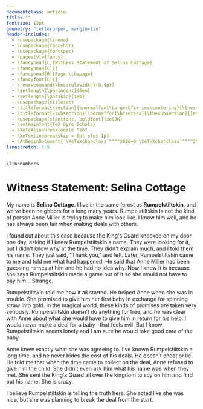 ```yaml
---
documentclass: article
title: ""
fontsize: 12pt
geometry: "letterpaper, margin=1in"
header-includes:
  - \usepackage{lineno}
  - \usepackage{fancyhdr}
  - \usepackage{fontspec}
  - \pagestyle{fancy}
  - \fancyhead[L]{Witness Statement of Selina Cottage}
  - \fancyhead[C]{}
  - \fancyhead[R]{Page \thepage}
  - \fancyfoot[C]{}
  - \renewcommand{\headrulewidth}{0.4pt}
  - \setlength{\parindent}{0em}
  - \setlength{\parskip}{1em}
  - \usepackage{titlesec}
  - \titleformat{\section}{\normalfont\Large\bfseries\centering}{\thesection}{1em}{}
  - \titleformat{\subsection}{\normalfont\bfseries}{\thesubsection}{1em}{}
  - \usepackage[slantfont, boldfont]{xeCJK}
  - \setmainfont{TeX Gyre Schola}
  - \XeTeXlinebreaklocale "zh"
  - \XeTeXlinebreakskip = 0pt plus 1pt
  - \AtBeginDocument{ \XeTeXcharclass`^^^^2026=0 \XeTeXcharclass`^^^^2019=0 }
linestretch: 1.5
---
```

```{=latex}
\linenumbers

```

# Witness Statement: Selina Cottage

My name is **Selina Cottage**. I live in the same forest as **Rumpelstiltskin**, and we’ve been neighbors for a long many years. Rumpelstiltskin is not the kind of person Anne Miller is trying to make him look like. I know him well, and he has always been fair when making deals with others.

I found out about this case because the King's Guard knocked on my door one day, asking if I knew Rumpelstiltskin's name. They were looking for it, but I didn't know why at the time. They didn't explain much, and I told them his name. They just said, "Thank you," and left. Later, Rumpelstiltskin came to me and told me what had happened. He said that Anne Miller had been guessing names at him and he had no idea why. Now I know it is because she says Rumpelstiltskin made a game out of it so she would not have to pay him... Strange.

Rumpelstiltskin told me how it all started. He helped Anne when she was in trouble. She promised to give him her first baby in exchange for spinning straw into gold. In the magical world, these kinds of promises are taken very seriously. Rumpelstiltskin doesn’t do anything for free, and he was clear with Anne about what she would have to give him in return for his help. I would never make a deal for a baby--that feels evil. But I know Rumpelstiltskin seems lonely and I am sure he would take good care of the baby. 

Anne knew exactly what she was agreeing to. I’ve known Rumpelstiltskin a long time, and he never hides the cost of his deals. He doesn’t cheat or lie. He told me that when the time came to collect on the deal, Anne refused to give him the child. She didn’t even ask him what his name was when they met. She sent the King's Guard all over the kingdom to spy on him and find out his name. She is crazy.

I believe Rumpelstiltskin is telling the truth here. She acted like she was nice, but she was planning to break the deal from the start.
